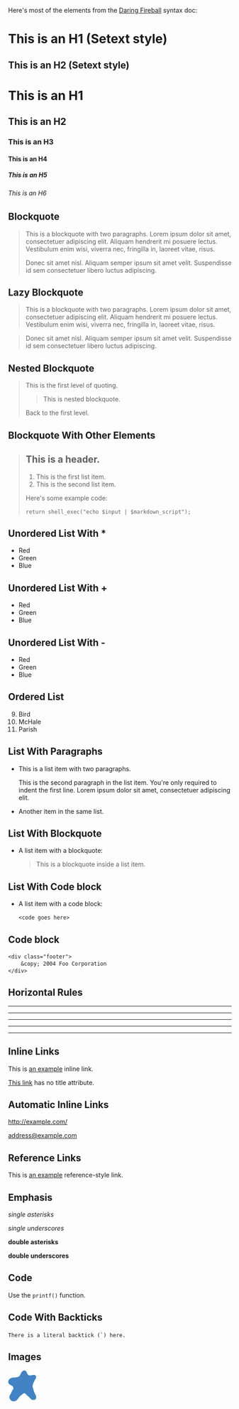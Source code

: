<!-- scribble-title: Markdown Example Post -->
<!-- scribble-lede: A summary of Markdown elements for CSS testing -->
<!-- scribble-tags: markdown css -->
<!-- scribble-created: 20120505 -->
<!-- scribble-modified: 20120505 -->
<!-- scribble-publish: 1 -->

Here's most of the elements from the [Daring Fireball](http://daringfireball.net/projects/markdown/syntax) syntax doc:

This is an H1 (Setext style)
=============

This is an H2 (Setext style)
-------------

# This is an H1

## This is an H2

### This is an H3

#### This is an H4

##### This is an H5

###### This is an H6


## Blockquote

> This is a blockquote with two paragraphs. Lorem ipsum dolor sit amet,
> consectetuer adipiscing elit. Aliquam hendrerit mi posuere lectus.
> Vestibulum enim wisi, viverra nec, fringilla in, laoreet vitae, risus.
> 
> Donec sit amet nisl. Aliquam semper ipsum sit amet velit. Suspendisse
> id sem consectetuer libero luctus adipiscing.

## Lazy Blockquote

> This is a blockquote with two paragraphs. Lorem ipsum dolor sit amet,
consectetuer adipiscing elit. Aliquam hendrerit mi posuere lectus.
Vestibulum enim wisi, viverra nec, fringilla in, laoreet vitae, risus.

> Donec sit amet nisl. Aliquam semper ipsum sit amet velit. Suspendisse
id sem consectetuer libero luctus adipiscing.

## Nested Blockquote

> This is the first level of quoting.
>
> > This is nested blockquote.
>
> Back to the first level.

## Blockquote With Other Elements

> ## This is a header.
> 
> 1.   This is the first list item.
> 2.   This is the second list item.
> 
> Here's some example code:
> 
>     return shell_exec("echo $input | $markdown_script");

## Unordered List With *

*   Red
*   Green
*   Blue

## Unordered List With +

+   Red
+   Green
+   Blue

## Unordered List With -

-   Red
-   Green
-   Blue

## Ordered List

9.  Bird
1.  McHale
3.  Parish

## List With Paragraphs

*   This is a list item with two paragraphs.

    This is the second paragraph in the list item. You're
only required to indent the first line. Lorem ipsum dolor
sit amet, consectetuer adipiscing elit.

*   Another item in the same list.

## List With Blockquote

*   A list item with a blockquote:

    > This is a blockquote
    > inside a list item.

## List With Code block

*   A list item with a code block:

        <code goes here>

## Code block

    <div class="footer">
        &copy; 2004 Foo Corporation
    </div>

## Horizontal Rules

* * *

***

*****

- - -

---------------------------------------

## Inline Links

This is [an example](http://example.com/ "Title") inline link.

[This link](http://example.net/) has no title attribute.

## Automatic Inline Links

<http://example.com/>

<address@example.com>

## Reference Links

[id]: http://example.com/  "Optional Title Here"

This is [an example][id] reference-style link.

## Emphasis

*single asterisks*

_single underscores_

**double asterisks**

__double underscores__

## Code

Use the `printf()` function.

## Code With Backticks

``There is a literal backtick (`) here.``

## Images

![Alt text](images/scribbled.png)